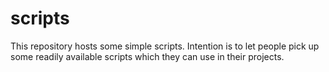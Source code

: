 # scripts
This repository hosts some simple scripts. Intention is to let people pick up some readily available scripts which they can use in their projects.
